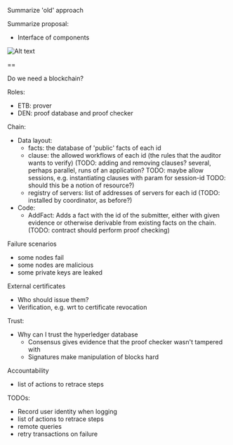 Summarize 'old' approach

Summarize proposal:

- Interface of components

![Alt text](./images/test.drawio.svg)

==

Do we need a blockchain?

Roles:
- ETB: prover
- DEN: proof database and proof checker

Chain:
- Data layout:
  - facts: the database of 'public' facts of each id
  - clause: the allowed workflows of each id  (the rules that the auditor wants to verify)
    (TODO: adding and removing clauses? several, perhaps parallel, runs of an application?
     TODO: maybe allow sessions, e.g. instantiating clauses with param for session-id
     TODO: should this be a notion of resource?)
  - registry of servers: list of addresses of servers for each id 
    (TODO: installed by coordinator, as before?)
- Code:
  - AddFact: Adds a fact with the id of the submitter, either with given evidence or otherwise
    derivable from existing facts on the chain.
    (TODO: contract should perform proof checking)

Failure scenarios
- some nodes fail
- some nodes are malicious
- some private keys are leaked

External certificates
- Who should issue them?
- Verification, e.g. wrt to certificate revocation

Trust:
- Why can I trust the hyperledger database
  - Consensus gives evidence that the proof checker wasn't tampered with
  - Signatures make manipulation of blocks hard

Accountability
- list of actions to retrace steps

TODOs:
- Record user identity when logging
- list of actions to retrace steps
- remote queries
- retry transactions on failure
